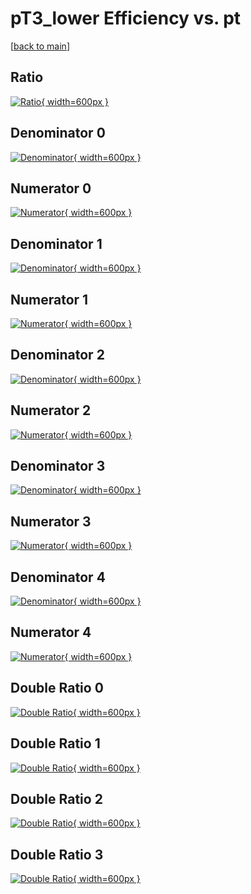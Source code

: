 # pT3_lower Efficiency vs. pt

[[back to main](./)]



## Ratio

[![Ratio](../mtv/var/pT3_lower_xtr_0_-1_eff_pt.png){ width=600px }](../mtv/var/pT3_lower_xtr_0_-1_eff_pt.pdf)

## Denominator 0

[![Denominator](../mtv/den/pT3_lower_xtr_0_-1_eff_pt_den0.png){ width=600px }](../mtv/den/pT3_lower_xtr_0_-1_eff_pt_den0.pdf)

## Numerator 0

[![Numerator](../mtv/num/pT3_lower_xtr_0_-1_eff_pt_num0.png){ width=600px }](../mtv/num/pT3_lower_xtr_0_-1_eff_pt_num0.pdf)

## Denominator 1

[![Denominator](../mtv/den/pT3_lower_xtr_0_-1_eff_pt_den1.png){ width=600px }](../mtv/den/pT3_lower_xtr_0_-1_eff_pt_den1.pdf)

## Numerator 1

[![Numerator](../mtv/num/pT3_lower_xtr_0_-1_eff_pt_num1.png){ width=600px }](../mtv/num/pT3_lower_xtr_0_-1_eff_pt_num1.pdf)

## Denominator 2

[![Denominator](../mtv/den/pT3_lower_xtr_0_-1_eff_pt_den2.png){ width=600px }](../mtv/den/pT3_lower_xtr_0_-1_eff_pt_den2.pdf)

## Numerator 2

[![Numerator](../mtv/num/pT3_lower_xtr_0_-1_eff_pt_num2.png){ width=600px }](../mtv/num/pT3_lower_xtr_0_-1_eff_pt_num2.pdf)

## Denominator 3

[![Denominator](../mtv/den/pT3_lower_xtr_0_-1_eff_pt_den3.png){ width=600px }](../mtv/den/pT3_lower_xtr_0_-1_eff_pt_den3.pdf)

## Numerator 3

[![Numerator](../mtv/num/pT3_lower_xtr_0_-1_eff_pt_num3.png){ width=600px }](../mtv/num/pT3_lower_xtr_0_-1_eff_pt_num3.pdf)

## Denominator 4

[![Denominator](../mtv/den/pT3_lower_xtr_0_-1_eff_pt_den4.png){ width=600px }](../mtv/den/pT3_lower_xtr_0_-1_eff_pt_den4.pdf)

## Numerator 4

[![Numerator](../mtv/num/pT3_lower_xtr_0_-1_eff_pt_num4.png){ width=600px }](../mtv/num/pT3_lower_xtr_0_-1_eff_pt_num4.pdf)

## Double Ratio 0

[![Double Ratio](../mtv/ratio/pT3_lower_xtr_0_-1_eff_pt_ratio0.png){ width=600px }](../mtv/ratio/pT3_lower_xtr_0_-1_eff_pt_ratio0.pdf)

## Double Ratio 1

[![Double Ratio](../mtv/ratio/pT3_lower_xtr_0_-1_eff_pt_ratio1.png){ width=600px }](../mtv/ratio/pT3_lower_xtr_0_-1_eff_pt_ratio1.pdf)

## Double Ratio 2

[![Double Ratio](../mtv/ratio/pT3_lower_xtr_0_-1_eff_pt_ratio2.png){ width=600px }](../mtv/ratio/pT3_lower_xtr_0_-1_eff_pt_ratio2.pdf)

## Double Ratio 3

[![Double Ratio](../mtv/ratio/pT3_lower_xtr_0_-1_eff_pt_ratio3.png){ width=600px }](../mtv/ratio/pT3_lower_xtr_0_-1_eff_pt_ratio3.pdf)

